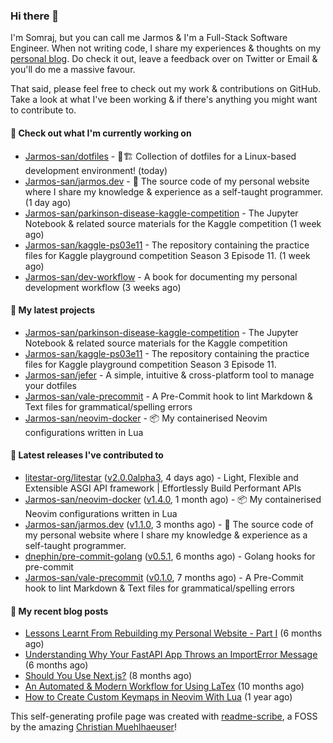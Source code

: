 ### Hi there 👋

I'm Somraj, but you can call me Jarmos & I'm a Full-Stack Software Engineer. When not writing code, I share my experiences & thoughts on my [personal blog](https://jarmos.vercel.app). Do check it out, leave a feedback over on Twitter or Email & you'll do me a massive favour.

That said, please feel free to check out my work & contributions on GitHub. Take a look at what I've been working & if there's anything you might want to contribute to.

#### 👷 Check out what I'm currently working on

- [Jarmos-san/dotfiles](https://github.com/Jarmos-san/dotfiles) - 👷🏗️ Collection of dotfiles for a Linux-based development environment! (today)
- [Jarmos-san/jarmos.dev](https://github.com/Jarmos-san/jarmos.dev) - 👨 The source code of my personal website where I share my knowledge &amp; experience as a self-taught programmer. (1 day ago)
- [Jarmos-san/parkinson-disease-kaggle-competition](https://github.com/Jarmos-san/parkinson-disease-kaggle-competition) - The Jupyter Notebook &amp; related source materials for the Kaggle competition (1 week ago)
- [Jarmos-san/kaggle-ps03e11](https://github.com/Jarmos-san/kaggle-ps03e11) - The repository containing the practice files for Kaggle playground competition Season 3 Episode 11. (1 week ago)
- [Jarmos-san/dev-workflow](https://github.com/Jarmos-san/dev-workflow) - A book for documenting my personal development workflow (3 weeks ago)

#### 🌱 My latest projects

- [Jarmos-san/parkinson-disease-kaggle-competition](https://github.com/Jarmos-san/parkinson-disease-kaggle-competition) - The Jupyter Notebook &amp; related source materials for the Kaggle competition
- [Jarmos-san/kaggle-ps03e11](https://github.com/Jarmos-san/kaggle-ps03e11) - The repository containing the practice files for Kaggle playground competition Season 3 Episode 11.
- [Jarmos-san/jefer](https://github.com/Jarmos-san/jefer) - A simple, intuitive &amp; cross-platform tool to manage your dotfiles
- [Jarmos-san/vale-precommit](https://github.com/Jarmos-san/vale-precommit) - A Pre-Commit hook to lint Markdown &amp; Text files for grammatical/spelling errors
- [Jarmos-san/neovim-docker](https://github.com/Jarmos-san/neovim-docker) - 📦 My containerised Neovim configurations written in Lua

#### 🔭 Latest releases I've contributed to

- [litestar-org/litestar](https://github.com/litestar-org/litestar) ([v2.0.0alpha3](https://github.com/litestar-org/litestar/releases/tag/v2.0.0alpha3), 4 days ago) - Light, Flexible and Extensible ASGI API framework | Effortlessly Build Performant APIs
- [Jarmos-san/neovim-docker](https://github.com/Jarmos-san/neovim-docker) ([v1.4.0](https://github.com/Jarmos-san/neovim-docker/releases/tag/v1.4.0), 1 month ago) - 📦 My containerised Neovim configurations written in Lua
- [Jarmos-san/jarmos.dev](https://github.com/Jarmos-san/jarmos.dev) ([v1.1.0](https://github.com/Jarmos-san/jarmos.dev/releases/tag/v1.1.0), 3 months ago) - 👨 The source code of my personal website where I share my knowledge &amp; experience as a self-taught programmer.
- [dnephin/pre-commit-golang](https://github.com/dnephin/pre-commit-golang) ([v0.5.1](https://github.com/dnephin/pre-commit-golang/releases/tag/v0.5.1), 6 months ago) - Golang hooks for pre-commit
- [Jarmos-san/vale-precommit](https://github.com/Jarmos-san/vale-precommit) ([v0.1.0](https://github.com/Jarmos-san/vale-precommit/releases/tag/v0.1.0), 7 months ago) - A Pre-Commit hook to lint Markdown &amp; Text files for grammatical/spelling errors

#### 📜 My recent blog posts

- [Lessons Learnt From Rebuilding my Personal Website - Part I](https://jarmosan.hashnode.dev/lessons-learnt-from-rebuilding-my-personal-website-part-i) (6 months ago)
- [Understanding Why Your FastAPI App Throws an ImportError Message](https://jarmosan.hashnode.dev/understanding-python-import-errors-and-modules) (6 months ago)
- [Should You Use Next.js?](https://jarmosan.hashnode.dev/should-you-use-nextjs) (8 months ago)
- [An Automated &amp; Modern Workflow for Using LaTex](https://jarmosan.hashnode.dev/an-automated-and-modern-latex-workflow) (10 months ago)
- [How to Create Custom Keymaps in Neovim With Lua](https://jarmosan.hashnode.dev/create-custom-keymaps-in-neovim-with-lua-d1167de0f2c2) (1 year ago)

This self-generating profile page was created with [readme-scribe](https://github.com/muesli/readme-scribe), a FOSS by the amazing [Christian Muehlhaeuser](https://github.com/muesli)!
